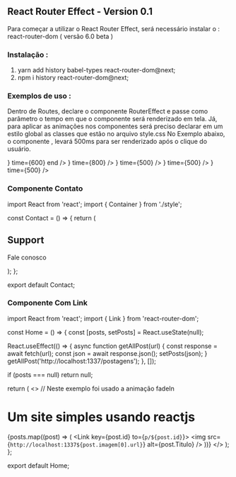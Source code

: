 ## React Router Effect - Version 0.1
Para começar a utilizar o React Router Effect, será necessário instalar o : react-router-dom ( versão 6.0 beta )

### Instalação : 
1) yarn add history babel-types react-router-dom@next;
2) npm i history react-router-dom@next;

### Exemplos de uso : 
Dentro de Routes, declare o componente RouterEffect e passe como parâmetro o tempo em que o componente será renderizado em tela.
Já, para aplicar as animações nos componentes será preciso declarar em um estilo global as classes que estão no arquivo style.css 
No Exemplo abaixo, o componente <Contact/>, levará 500ms para ser renderizado após o clique do usuário.

 <Routes>
  <RouterEffect path="/" element={<Home />} time={600} end />
  <RouterEffect path="about" element={<About />} time={800} />
  <RouterEffect path="contact" element={<Contact />} time={500} />
  <RouterEffect path="p/:id" element={<Post />} time={500} />
  <RouterEffect path="*" element={<NotExist />} time={500} />
 </Routes>
 
 ### Componente Contato
 
 import React from 'react';
 import { Container } from './style';

  const Contact = () => {
    return (
      <Container className="fadeOut">
        <h2>Support</h2>
        <p>Fale conosco</p>
      </Container>
    );
  };

export default Contact;

### Componente Com Link

import React from 'react';
import { Link } from 'react-router-dom';

const Home = () => {
  const [posts, setPosts] = React.useState(null);

  React.useEffect(() => {
    async function getAllPost(url) {
      const response = await fetch(url);
      const json = await response.json();
      setPosts(json);
    }
    getAllPost('http://localhost:1337/postagens');
  }, []);

  if (posts === null) return null;

  return (
    <>
      <Container className="fadeIn"> // Neste exemplo foi usado a animação fadeIn
        <h1>
          Um site simples usando reactjs
        </h1>
      </Container>
      <Posts className="fadeIn">
        {posts.map((post) => (
          <Link key={post.id} to={`p/${post.id}`}>
            <img
              src={`http://localhost:1337${post.imagem[0].url}`}
              alt={post.Titulo}
            />
          </Link>
        ))}
      </Posts>
    </>
  );
};

export default Home;

